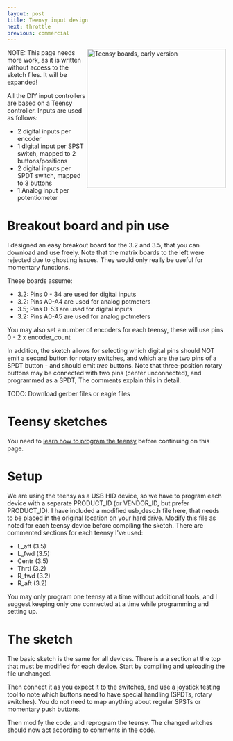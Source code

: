 ```yaml
---
layout: post
title: Teensy input design
next: throttle
previous: commercial
---
```


<a href="/viperpit/images/breakout.jpg" border="0"><img align="right" width="320" src="/viperpit/images/breakout.jpg" alt="Teensy boards, early version" /></a>

NOTE: This page needs more work, as it is written without access to the sketch files. It will be expanded!

All the DIY input controllers are based on a Teensy controller. Inputs are used as follows:

* 2 digital inputs per encoder
* 1 digital input per SPST switch, mapped to 2 buttons/positions
* 2 digital inputs per SPDT switch, mapped to 3 buttons
* 1 Analog input per potentiometer

# Breakout board and pin use

I designed an easy breakout board for the 3.2 and 3.5, that you can download and use freely. Note that the matrix boards to the left were rejected due to ghosting issues. They would only really be useful for momentary functions.

These boards assume:

* 3.2: Pins 0 - 34 are used for digital inputs
* 3.2: Pins A0-A4 are used for analog potmeters
* 3.5; Pins 0-53 are used for digital inputs
* 3.2: Pins A0-A5 are used for analog potmeters

You may also set a number of encoders for each teensy, these will use pins 0 - 2 x encoder_count

In addition, the sketch allows for selecting which digital pins should NOT emit a second button for rotary switches, and which are the two pins of a SPDT button - and should emit *tree* buttons. Note that three-position rotary buttons may be connected with two pins (center unconnected), and programmed as a SPDT, The comments explain this in detail.

TODO: Download gerber files or eagle files

# Teensy sketches

You need to [learn how to program the teensy](https://www.pjrc.com/teensy/tutorial.html) before continuing on this page.

# Setup

We are using the teensy as a USB HID device, so we have to program each device with a separate PRODUCT_ID (or VENDOR_ID, but prefer PRODUCT_ID). I have included a modified usb_desc.h file here, that needs to be placed in the original location on your hard drive. Modify this file as noted for each teensy device before compiling the sketch. There are commented sections for each teensy I've used:

* L_aft (3.5)
* L_fwd (3.5)
* Centr (3.5)
* Thrtl (3.2)
* R_fwd (3.2)
* R_aft (3.2)

You may only program one teensy at a time without additional tools, and I suggest keeping only one connected at a time while programming and setting up.

# The sketch

The basic sketch is the same for all devices. There is a a section at the top that must be modified for each device. Start by compiling and uploading the file unchanged.

Then connect it as you expect it to the switches, and use a joystick testing tool to note which buttons need to have special handling (SPDTs, rotary switches). You do not need to map anything about regular SPSTs or momentary push buttons.

Then modify the code, and reprogram the teensy. The changed witches should now act according to comments in the code.
